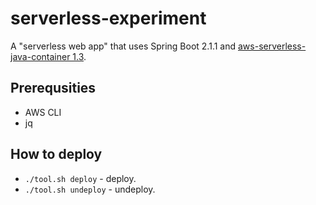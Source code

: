 # serverless-experiment

A "serverless web app" that uses Spring Boot 2.1.1 and [aws-serverless-java-container 1.3](https://github.com/awslabs/aws-serverless-java-container).

## Prerequsities

* AWS CLI
* jq

## How to deploy

* `./tool.sh deploy` - deploy.
* `./tool.sh undeploy` - undeploy.
